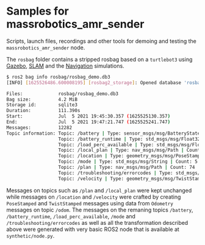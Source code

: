 # Samples for massrobotics_amr_sender

Scripts, launch files, recordings and other tools for demoing and testing the `massrobotics_amr_sender` node.

The `rosbag` folder contains a stripped rosbag based on a `turtlebot3` using [Gazebo](https://emanual.robotis.com/docs/en/platform/turtlebot3/simulation/#gazebo-simulation), [SLAM](https://emanual.robotis.com/docs/en/platform/turtlebot3/slam_simulation/) and the [Navigation](https://emanual.robotis.com/docs/en/platform/turtlebot3/nav_simulation/) simulations.

```bash
$ ros2 bag info rosbag/rosbag_demo.db3
[INFO] [1625526486.600008195] [rosbag2_storage]: Opened database 'rosbag_demo.db3' for READ_ONLY.

Files:             rosbag/rosbag_demo.db3
Bag size:          4.2 MiB
Storage id:        sqlite3
Duration:          111.390s
Start:             Jul  5 2021 19:45:30.357 (1625525130.357)
End:               Jul  5 2021 19:47:21.747 (1625525241.747)
Messages:          12282
Topic information: Topic: /battery | Type: sensor_msgs/msg/BatteryState | Count: 111 | Serialization Format: cdr
                   Topic: /battery_runtime | Type: std_msgs/msg/Float32 | Count: 37 | Serialization Format: cdr
                   Topic: /load_perc_available | Type: std_msgs/msg/Float32 | Count: 22 | Serialization Format: cdr
                   Topic: /local_plan | Type: nav_msgs/msg/Path | Count: 1453 | Serialization Format: cdr
                   Topic: /location | Type: geometry_msgs/msg/PoseStamped | Count: 5273 | Serialization Format: cdr
                   Topic: /mode | Type: std_msgs/msg/String | Count: 5 | Serialization Format: cdr
                   Topic: /plan | Type: nav_msgs/msg/Path | Count: 74 | Serialization Format: cdr
                   Topic: /troubleshooting/errorcodes | Type: std_msgs/msg/String | Count: 37 | Serialization Format: cdr
                   Topic: /velocity | Type: geometry_msgs/msg/TwistStamped | Count: 5270 | Serialization Format: cdr
```

Messages on topics such as `/plan` and `/local_plan` were kept unchanged while messages on `/location` and `/velocity` were crafted by creating `PoseStamped` and `TwistStamped` messages using data from `Odometry` messages on topic `/odom`. The messages on the remaning topics `/battery`, `/battery_runtime`, `/load_perc_available`, `/mode` and `/troubleshooting/errorcodes` as well as all the transformation described above were generated with very basic ROS2 node that is available at `synthetic/node.py`.

